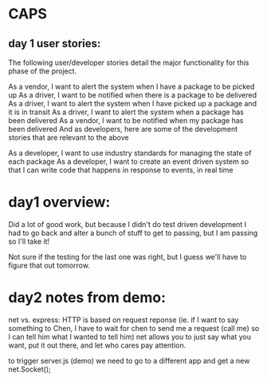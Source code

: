 # CAPS
## day 1 user stories:
The following user/developer stories detail the major functionality for this phase of the project.

As a vendor, I want to alert the system when I have a package to be picked up
As a driver, I want to be notified when there is a package to be delivered
As a driver, I want to alert the system when I have picked up a package and it is in transit
As a driver, I want to alert the system when a package has been delivered
As a vendor, I want to be notified when my package has been delivered
And as developers, here are some of the development stories that are relevant to the above

As a developer, I want to use industry standards for managing the state of each package
As a developer, I want to create an event driven system so that I can write code that happens in response to events, in real time

# day1 overview:
Did a lot of good work, but because I didn't do test driven development I had to go back and alter a bunch of stuff to get to passing, but I am passing so I'll take it! 

Not sure if the testing for the last one was right, but I guess we'll have to figure that out tomorrow.

# day2 notes from demo:
net vs. express: HTTP is based on request reponse (ie. if I want to say something to Chen, I have to wait for chen to send me a request (call me) so I can tell him what I wanted to tell him)
net allows you to just say what you want, put it out there, and let who cares pay attention.

to trigger server.js (demo) we need to go to a different app and get a new net.Socket();